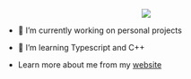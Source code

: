 <p align="center">
  <img src="https://skillicons.dev/icons?i=cpp,c,python,java, typescript, react,bash,github,git,linux" />
</p>

- 🔭 I’m currently working on personal projects
  
- 🌱 I’m learning Typescript and C++
  
-  Learn more about me from my [website](https://www.dragomirm.dev/)
  
</p>

